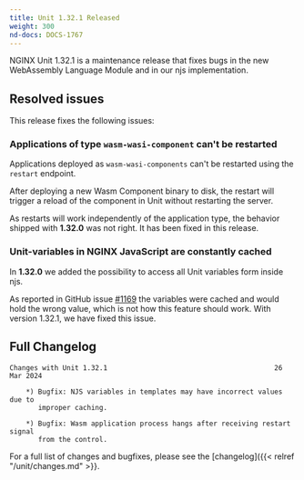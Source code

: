 ```yaml
---
title: Unit 1.32.1 Released
weight: 300
nd-docs: DOCS-1767
---
```


NGINX Unit 1.32.1 is a maintenance release that fixes bugs in the new WebAssembly Language Module and in our njs implementation.

## Resolved issues

This release fixes the following issues:

### Applications of type `wasm-wasi-component` can't be restarted

Applications deployed as `wasm-wasi-components` can't be restarted using the `restart` endpoint.

After deploying a new Wasm Component binary to disk, the restart will trigger a reload of the component in Unit without restarting the server.

As restarts will work independently of the application type, the behavior shipped with **1.32.0** was not right. It has been fixed in this release.

### Unit-variables in NGINX JavaScript are constantly cached

In **1.32.0** we added the possibility to access all Unit variables form inside njs.

As reported in GitHub issue [#1169](https://github.com/nginx/unit/issues/1169) the variables were cached and would hold the wrong value, which is not how this feature should work. With version 1.32.1, we have fixed this issue.

## Full Changelog

```none
Changes with Unit 1.32.1                                         26 Mar 2024

    *) Bugfix: NJS variables in templates may have incorrect values due to
       improper caching.

    *) Bugfix: Wasm application process hangs after receiving restart signal
       from the control.
```

For a full list of changes and bugfixes,
please see the [changelog]({{< relref "/unit/changes.md" >}}.
